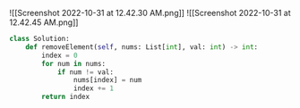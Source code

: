 ![[Screenshot 2022-10-31 at 12.42.30 AM.png]]
![[Screenshot 2022-10-31 at 12.42.45 AM.png]]

```Python
class Solution:
    def removeElement(self, nums: List[int], val: int) -> int:
        index = 0
        for num in nums:
            if num != val:
                nums[index] = num
                index += 1
        return index
```

